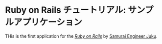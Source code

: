 # Ruby on Rails チュートリアル: サンプルアプリケーション

THis is the first application for the
[*Ruby on Rails*](http://rubyonrails.org/)
by [Samurai Engineer Juku](http://www.seijuku.net/).